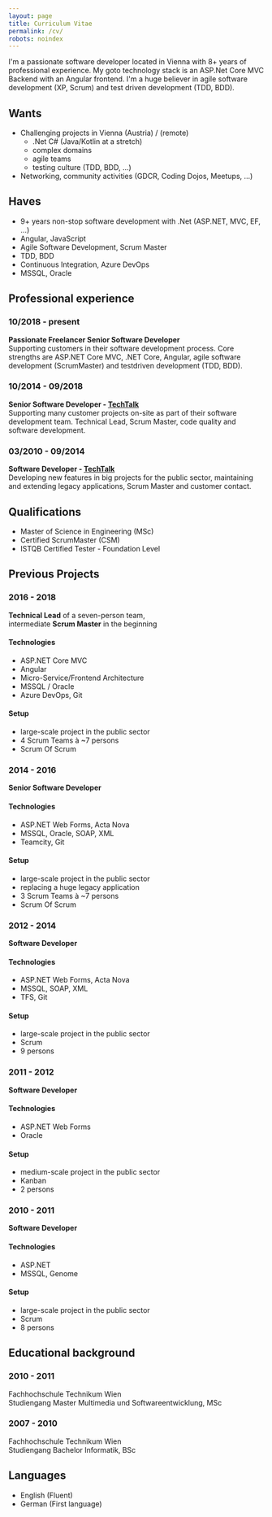 ```yaml
---
layout: page
title: Curriculum Vitae
permalink: /cv/
robots: noindex
---
```

I'm a passionate software developer located in Vienna with 8+ years of professional experience. My goto technology stack is an ASP.Net Core MVC Backend with an Angular frontend. I'm a huge believer in agile software development (XP, Scrum) and test driven development (TDD, BDD).

## Wants
 - Challenging projects in Vienna (Austria) / (remote)
   - .Net C# (Java/Kotlin at a stretch)
   - complex domains
   - agile teams
   - testing culture (TDD, BDD, ...)
 - Networking, community activities (GDCR, Coding Dojos, Meetups, ...)

## Haves
 - 9+ years non-stop software development with .Net (ASP.NET, MVC, EF, ...)
 - Angular, JavaScript
 - Agile Software Development, Scrum Master
 - TDD, BDD
 - Continuous Integration, Azure DevOps
 - MSSQL, Oracle

## Professional experience

### 10/2018 - present
**Passionate Freelancer Senior Software Developer<br />**
Supporting customers in their software development process. Core strengths are ASP.NET Core MVC, .NET Core, Angular, agile software development (ScrumMaster) and testdriven development (TDD, BDD).


### 10/2014 - 09/2018
**Senior Software Developer - [TechTalk](https://www.techtalk.at)<br />**
Supporting many customer projects on-site as part of their software development team. Technical Lead, Scrum Master, code quality and software development.

### 03/2010 - 09/2014
**Software Developer - [TechTalk](https://www.techtalk.at)<br />**
Developing new features in big projects for the public sector, maintaining and extending legacy applications, Scrum Master and customer contact.

## Qualifications
 - Master of Science in Engineering (MSc)
 - Certified ScrumMaster (CSM)
 - ISTQB Certified Tester - Foundation Level
 
## Previous Projects
### 2016 - 2018
**Technical Lead** of a seven-person team,<br />
intermediate **Scrum Master** in the beginning

#### Technologies
 - ASP.NET Core MVC
 - Angular
 - Micro-Service/Frontend Architecture
 - MSSQL / Oracle
 - Azure DevOps, Git

#### Setup
 - large-scale project in the public sector
 - 4 Scrum Teams à ~7 persons
 - Scrum Of Scrum

### 2014 - 2016
**Senior Software Developer**

#### Technologies
 - ASP.NET Web Forms, Acta Nova
 - MSSQL, Oracle, SOAP, XML
 - Teamcity, Git

#### Setup
 - large-scale project in the public sector
 - replacing a huge legacy application
 - 3 Scrum Teams à ~7 persons
 - Scrum Of Scrum

### 2012 - 2014
**Software Developer**
 
#### Technologies
 - ASP.NET Web Forms, Acta Nova
 - MSSQL, SOAP, XML
 - TFS, Git
 
#### Setup
 - large-scale project in the public sector
 - Scrum
 - 9 persons

### 2011 - 2012
**Software Developer**
 
#### Technologies
 - ASP.NET Web Forms
 - Oracle
 
#### Setup 
 - medium-scale project in the public sector
 - Kanban
 - 2 persons

### 2010 - 2011
**Software Developer**
 
#### Technologies
 - ASP.NET 
 - MSSQL, Genome

#### Setup
 - large-scale project in the public sector
 - Scrum
 - 8 persons

## Educational background

### 2010 - 2011
Fachhochschule Technikum Wien<br />
Studiengang Master Multimedia und Softwareentwicklung, MSc

### 2007 - 2010
Fachhochschule Technikum Wien<br />
Studiengang Bachelor Informatik, BSc

## Languages
 - English (Fluent)
 - German (First language)
